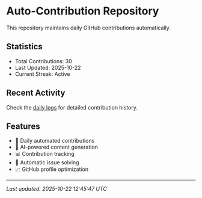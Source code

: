 # Auto-Contribution Repository

This repository maintains daily GitHub contributions automatically.

## Statistics

- Total Contributions: 30
- Last Updated: 2025-10-22
- Current Streak: Active

## Recent Activity

Check the [daily logs](./contributions/daily_logs/) for detailed contribution history.

## Features

- 🔄 Daily automated contributions
- 🤖 AI-powered content generation
- 📊 Contribution tracking
- 🐛 Automatic issue solving
- 📈 GitHub profile optimization

---
*Last updated: 2025-10-22 12:45:47 UTC*
